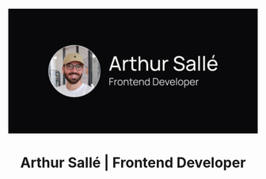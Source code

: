 <p align="center">  
<img alt="og-image" src="/public/c-og-img.webp" width="600" />
</p>
<h1 align="center">
  Arthur Sallé | Frontend Developer
</h1>
